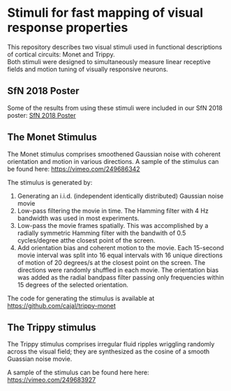 # Stimuli for fast mapping of visual response properties 

This repository describes two visual stimuli used in functional descriptions of cortical circuits: Monet and Trippy.  
Both stimuli were designed to simultaneously measure linear receptive fields and motion tuning of visually responsive neurons.

## SfN 2018 Poster
Some of the results from using these stimuli were included in our SfN 2018 poster:
[SfN 2018 Poster](yatsenko-SfN2018-lowres.pdf)

## The Monet Stimulus
The Monet stimulus comprises smoothened Gaussian noise with coherent orientation and motion in various directions. 
A sample of the stimulus can be found here: https://vimeo.com/249686342

The stimulus is generated by: 
1. Generating an i.i.d. (independent identically distributed) Gaussian noise movie
2. Low-pass filtering the movie in time. The Hamming filter with 4 Hz bandwidth was used in most experiments.
3. Low-pass the movie frames spatially. This was accomplished by a radially symmetric Hamming filter with the bandwith of 0.5 cycles/degree atthe closest point of the screen.
4. Add orientation bias and coherent motion to the movie. Each 15-second movie interval was split into 16 equal intervals with 16 unique directions of motion of 20 degrees/s at the closest point on the screen. The directions were randomly shuffled in each movie. The orientation bias was added as the radial bandpass filter passing only frequencies within 15 degrees of the selected orientation.

The code for generating the stimulus is available at https://github.com/cajal/trippy-monet


## The Trippy stimulus
The Trippy stimulus comprises irregular fluid ripples wriggling randomly across the visual field; they are synthesized as the cosine of a smooth Guassian noise movie.

A sample of the stimulus can be found here here: https://vimeo.com/249683927

